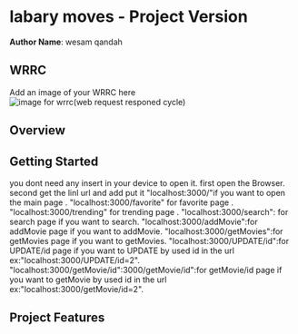 # labary moves - Project Version

**Author Name**: wesam qandah

## WRRC
Add an image of your WRRC here
![image for wrrc(web request responed cycle)](https://www.researchgate.net/profile/Marco-Winckler-3/publication/316475999/figure/fig1/AS:670329651347460@1536830451152/Overview-of-interaction-flow-between-the-user-and-Web-applications-through-the-Web.png)

## Overview

## Getting Started
<!-- What are the steps that a user must take in order to build this app on their own machine and get it running? -->
you dont need any insert in your device to open it. 
first open the Browser. 
second get the linl url and add put it "localhost:3000/"if you want to open the main page .
"localhost:3000/favorite" for favorite page .
"localhost:3000/trending" for trending page .
"localhost:3000/search": for search page if you want to search.
"localhost:3000/addMovie":for addMovie page if you want to addMovie.
"localhost:3000/getMovies":for getMovies page if you want to getMovies.
"localhost:3000/UPDATE/id":for UPDATE/id page if you want to UPDATE by used id in the url ex:"localhost:3000/UPDATE/id=2". 
"localhost:3000/getMovie/id":3000/getMovie/id":for getMovie/id page if you want to getMovie by used id in the url ex:"localhost:3000/getMovie/id=2".


## Project Features
<!-- What are the features included in you app -->

